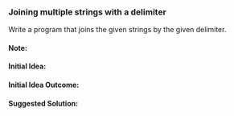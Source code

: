 ### Joining multiple strings with a delimiter

Write a program that joins the given strings by the given delimiter.

#### Note:

#### Initial Idea:

#### Initial Idea Outcome:

#### Suggested Solution:
